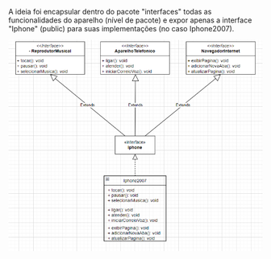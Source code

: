 A ideia foi encapsular dentro do pacote "interfaces" todas as funcionalidades do aparelho (nível de pacote) e expor apenas a interface "Iphone" (public) para suas implementações (no caso Iphone2007).

![img.png](doc/img.png)